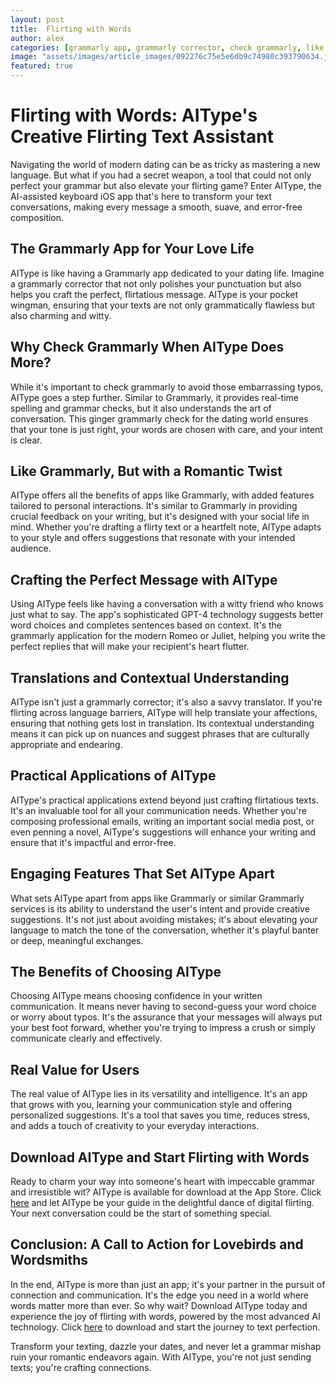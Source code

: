 ```yaml
---
layout: post
title:  Flirting with Words
author: alex
categories: [grammarly app, grammarly corrector, check grammarly, like grammarly, similar grammarly, ginger grammarly check, grammarly application]
image: "assets/images/article_images/092276c75e5e6db9c74980c393790634.jpg"
featured: true
---
```


# Flirting with Words: AIType's Creative Flirting Text Assistant

Navigating the world of modern dating can be as tricky as mastering a new language. But what if you had a secret weapon, a tool that could not only perfect your grammar but also elevate your flirting game? Enter AIType, the AI-assisted keyboard iOS app that's here to transform your text conversations, making every message a smooth, suave, and error-free composition.

## The Grammarly App for Your Love Life

AIType is like having a Grammarly app dedicated to your dating life. Imagine a grammarly corrector that not only polishes your punctuation but also helps you craft the perfect, flirtatious message. AIType is your pocket wingman, ensuring that your texts are not only grammatically flawless but also charming and witty.

## Why Check Grammarly When AIType Does More?

While it's important to check grammarly to avoid those embarrassing typos, AIType goes a step further. Similar to Grammarly, it provides real-time spelling and grammar checks, but it also understands the art of conversation. This ginger grammarly check for the dating world ensures that your tone is just right, your words are chosen with care, and your intent is clear.

## Like Grammarly, But with a Romantic Twist

AIType offers all the benefits of apps like Grammarly, with added features tailored to personal interactions. It's similar to Grammarly in providing crucial feedback on your writing, but it's designed with your social life in mind. Whether you're drafting a flirty text or a heartfelt note, AIType adapts to your style and offers suggestions that resonate with your intended audience.

## Crafting the Perfect Message with AIType

Using AIType feels like having a conversation with a witty friend who knows just what to say. The app's sophisticated GPT-4 technology suggests better word choices and completes sentences based on context. It's the grammarly application for the modern Romeo or Juliet, helping you write the perfect replies that will make your recipient's heart flutter.

## Translations and Contextual Understanding

AIType isn't just a grammarly corrector; it's also a savvy translator. If you're flirting across language barriers, AIType will help translate your affections, ensuring that nothing gets lost in translation. Its contextual understanding means it can pick up on nuances and suggest phrases that are culturally appropriate and endearing.

## Practical Applications of AIType

AIType's practical applications extend beyond just crafting flirtatious texts. It's an invaluable tool for all your communication needs. Whether you're composing professional emails, writing an important social media post, or even penning a novel, AIType's suggestions will enhance your writing and ensure that it's impactful and error-free.

## Engaging Features That Set AIType Apart

What sets AIType apart from apps like Grammarly or similar Grammarly services is its ability to understand the user's intent and provide creative suggestions. It's not just about avoiding mistakes; it's about elevating your language to match the tone of the conversation, whether it's playful banter or deep, meaningful exchanges.

## The Benefits of Choosing AIType

Choosing AIType means choosing confidence in your written communication. It means never having to second-guess your word choice or worry about typos. It's the assurance that your messages will always put your best foot forward, whether you're trying to impress a crush or simply communicate clearly and effectively.

## Real Value for Users

The real value of AIType lies in its versatility and intelligence. It's an app that grows with you, learning your communication style and offering personalized suggestions. It's a tool that saves you time, reduces stress, and adds a touch of creativity to your everyday interactions.

## Download AIType and Start Flirting with Words

Ready to charm your way into someone's heart with impeccable grammar and irresistible wit? AIType is available for download at the App Store. Click [here](https://apps.apple.com/us/app/aitype-grammar-check-keyboard/id6469163944) and let AIType be your guide in the delightful dance of digital flirting. Your next conversation could be the start of something special.

## Conclusion: A Call to Action for Lovebirds and Wordsmiths

In the end, AIType is more than just an app; it's your partner in the pursuit of connection and communication. It's the edge you need in a world where words matter more than ever. So why wait? Download AIType today and experience the joy of flirting with words, powered by the most advanced AI technology. Click [here](https://apps.apple.com/us/app/aitype-grammar-check-keyboard/id6469163944) to download and start the journey to text perfection.

Transform your texting, dazzle your dates, and never let a grammar mishap ruin your romantic endeavors again. With AIType, you're not just sending texts; you're crafting connections.